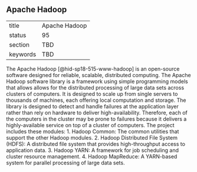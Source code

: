 ## Apache Hadoop


|          |               |
| -------- | ------------- |
| title    | Apache Hadoop |
| status   | 95            |
| section  | TBD           |
| keywords | TBD           |



The Apache Hadoop [@hid-sp18-515-www-hadoop] is an open-source software
designed for reliable, scalable, distributed computing. The Apache
Hadoop software library is a framework using simple programming models
that allows allows for the distributed processing of large data sets
across clusters of computers. It is designed to scale up from single
servers to thousands of machines, each offering local computation and
storage. The library is designed to detect and handle failures at the
application layer rather than rely on hardware to deliver
high-availability. Therefore, each of the computers in the cluster may
be prone to failures because it delivers a highly-available service on
top of a cluster of computers. The project includes these modules: 1.
Hadoop Common: The common utilities that support the other Hadoop
modules. 2. Hadoop Distributed File System (HDFS): A distributed file
system that provides high-throughput access to application data. 3.
Hadoop YARN: A framework for job scheduling and cluster resource
management. 4. Hadoop MapReduce: A YARN-based system for parallel
processing of large data sets.
